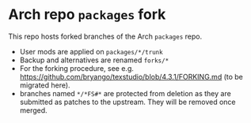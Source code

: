 # Arch repo `packages` fork

This repo hosts forked branches of the Arch `packages` repo.

- User mods are applied on `packages/*/trunk`
- Backup and alternatives are renamed `forks/*`
- For the forking procedure, see e.g. https://github.com/bryango/texstudio/blob/4.3.1/FORKING.md
  (to be migrated here). 
- branches named `*/*FS#*` are protected from deletion as they are submitted as patches to the upstream.
  They will be removed once merged.
